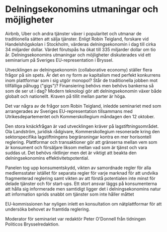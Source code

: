 # Delningsekonomins utmaningar och möjligheter

Airbnb, Uber och andra tjänster växer i popularitet och utmanar de traditionella sätten att sälja tjänster. Enligt Robin Teigland, forskare vid Handelshögskolan i Stockholm, värderas delningsekonomin i dag till cirka 34 miljarder dollar. Värdet förutspås ha ökat till 335 miljarder dollar om tio år. Delningsekonomins utmaningar och möjligheter diskuterades vid ett seminarium på Sveriges EU-representation i Bryssel.

Utvecklingen av delningsekonomin (collaborative economy) ställer flera frågor på sin spets. Är det en ny form av kapitalism med perfekt konkurrens inom plattformar som i sig utgör monopol? Står de traditionella jobben mot tillfälliga påhugg ("gigs")? Finansiering behövs men behövs bankerna så som de ser ut i dag? Modern teknologi gör att delningsekonomin växer både globalt och nationellt. Kraven på tillit mellan parter är höga.

Det var några av de frågor som Robin Teigland, inledde seminariet med som arrangerades av Sveriges EU-representation tillsammans med Utrikesdepartementet och Kommerskollegium måndagen den 12 oktober.

Den stora knäckfrågan är vad utvecklingen kräver på lagstiftningsområdet. Ola Landström, juridisk rådgivare, Kommerskollegium resonerade kring den sektorspecifika lagstiftningens begränsningar kontra en mer horisontell reglering. Plattformar och transaktioner gör att gränserna mellan vem som är konsument och försäljare liksom mellan vad som är tjänst och vara suddas ut. Det behövs riktlinjer men det är viktigt att beakta den delningsekonomins effektivitetspotential.

Panelen tog upp konsumentskydd, vikten av samordnade regler för alla medlemsstater istället för separata regler för varje marknad för att undvika fragmenterad reglering samt vikten av att förstå potentialen inte minst för delade tjänster och för start-ups. Ett stort ansvar läggs på konsumenterna att hålla sig informerade men samtidigt ligger det i delningsekonomins natur att information sprids snabbt om tjänster som inte håller måttet

EU-kommissionen har nyligen inlett en konsultation om nätplattformar för att undersöka behovet av framtida reglering.

Moderator för seminariet var redaktör Peter O'Donnell från tidningen Politicos Brysselredaktion.
